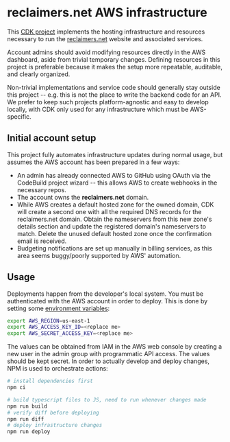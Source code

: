 # reclaimers.net AWS infrastructure
This [CDK project][cdk] implements the hosting infrastructure and resources necessary to run the [reclaimers.net](https://reclaimers.net) website and associated services.

Account admins should avoid modifying resources directly in the AWS dashboard, aside from trivial temporary changes. Defining resources in this project is preferable because it makes the setup more repeatable, auditable, and clearly organized.

Non-trivial implementations and service code should generally stay outside this project -- e.g. this is not the place to write the backend code for an API. We prefer to keep such projects platform-agnostic and easy to develop locally, with CDK only used for any infrastructure which must be AWS-specific.

## Initial account setup
This project fully automates infrastructure updates during normal usage, but assumes the AWS account has been prepared in a few ways:

* An admin has already connected AWS to GitHub using OAuth via the CodeBuild project wizard -- this allows AWS to create webhooks in the necessary repos.
* The account owns the **reclaimers.net** domain.
* While AWS creates a default hosted zone for the owned domain, CDK will create a second one with all the required DNS records for the reclaimers.net domain. Obtain the nameservers from this new zone's details section and update the registered domain's nameservers to match. Delete the unused default hosted zone once the confirmation email is received.
* Budgeting notifications are set up manually in billing services, as this area seems buggy/poorly supported by AWS' automation.

## Usage
Deployments happen from the developer's local system. You must be authenticated with the AWS account in order to deploy. This is done by setting some [environment variables][env]:

```sh
export AWS_REGION=us-east-1
export AWS_ACCESS_KEY_ID=<replace me>
export AWS_SECRET_ACCESS_KEY=<replace me>
```

The values can be obtained from IAM in the AWS web console by creating a new user in the admin group with programmatic API access. The values should be kept secret. In order to actually develop and deploy changes, NPM is used to orchestrate actions:

```sh
# install dependencies first
npm ci

# build typescript files to JS, need to run whenever changes made
npm run build
# verify diff before deploying
npm run diff
# deploy infrastructure changes
npm run deploy
```

[cdk]: https://docs.aws.amazon.com/cdk
[env]: https://docs.aws.amazon.com/cli/latest/userguide/cli-configure-envvars.html
